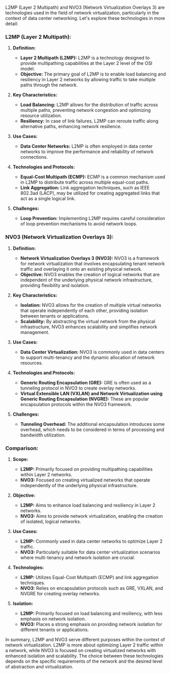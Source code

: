 L2MP (Layer 2 Multipath) and NVO3 (Network Virtualization Overlays 3) are technologies used in the field of network virtualization, particularly in the context of data center networking. Let's explore these technologies in more detail:

### L2MP (Layer 2 Multipath):

1. **Definition:**
   - **Layer 2 Multipath (L2MP):** L2MP is a technology designed to provide multipathing capabilities at the Layer 2 level of the OSI model.
   - **Objective:** The primary goal of L2MP is to enable load balancing and resiliency in Layer 2 networks by allowing traffic to take multiple paths through the network.

2. **Key Characteristics:**
   - **Load Balancing:** L2MP allows for the distribution of traffic across multiple paths, preventing network congestion and optimizing resource utilization.
   - **Resiliency:** In case of link failures, L2MP can reroute traffic along alternative paths, enhancing network resilience.

3. **Use Cases:**
   - **Data Center Networks:** L2MP is often employed in data center networks to improve the performance and reliability of network connections.

4. **Technologies and Protocols:**
   - **Equal-Cost Multipath (ECMP):** ECMP is a common mechanism used in L2MP to distribute traffic across multiple equal-cost paths.
   - **Link Aggregation:** Link aggregation techniques, such as IEEE 802.3ad (LACP), may be utilized for creating aggregated links that act as a single logical link.

5. **Challenges:**
   - **Loop Prevention:** Implementing L2MP requires careful consideration of loop prevention mechanisms to avoid network loops.

### NVO3 (Network Virtualization Overlays 3):

1. **Definition:**
   - **Network Virtualization Overlays 3 (NVO3):** NVO3 is a framework for network virtualization that involves encapsulating tenant network traffic and overlaying it onto an existing physical network.
   - **Objective:** NVO3 enables the creation of logical networks that are independent of the underlying physical network infrastructure, providing flexibility and isolation.

2. **Key Characteristics:**
   - **Isolation:** NVO3 allows for the creation of multiple virtual networks that operate independently of each other, providing isolation between tenants or applications.
   - **Scalability:** By abstracting the virtual network from the physical infrastructure, NVO3 enhances scalability and simplifies network management.

3. **Use Cases:**
   - **Data Center Virtualization:** NVO3 is commonly used in data centers to support multi-tenancy and the dynamic allocation of network resources.

4. **Technologies and Protocols:**
   - **Generic Routing Encapsulation (GRE):** GRE is often used as a tunneling protocol in NVO3 to create overlay networks.
   - **Virtual Extensible LAN (VXLAN) and Network Virtualization using Generic Routing Encapsulation (NVGRE):** These are popular encapsulation protocols within the NVO3 framework.

5. **Challenges:**
   - **Tunneling Overhead:** The additional encapsulation introduces some overhead, which needs to be considered in terms of processing and bandwidth utilization.

### Comparison:

1. **Scope:**
   - **L2MP:** Primarily focused on providing multipathing capabilities within Layer 2 networks.
   - **NVO3:** Focused on creating virtualized networks that operate independently of the underlying physical infrastructure.

2. **Objective:**
   - **L2MP:** Aims to enhance load balancing and resiliency in Layer 2 networks.
   - **NVO3:** Aims to provide network virtualization, enabling the creation of isolated, logical networks.

3. **Use Cases:**
   - **L2MP:** Commonly used in data center networks to optimize Layer 2 traffic.
   - **NVO3:** Particularly suitable for data center virtualization scenarios where multi-tenancy and network isolation are crucial.

4. **Technologies:**
   - **L2MP:** Utilizes Equal-Cost Multipath (ECMP) and link aggregation techniques.
   - **NVO3:** Relies on encapsulation protocols such as GRE, VXLAN, and NVGRE for creating overlay networks.

5. **Isolation:**
   - **L2MP:** Primarily focused on load balancing and resiliency, with less emphasis on network isolation.
   - **NVO3:** Places a strong emphasis on providing network isolation for different tenants or applications.

In summary, L2MP and NVO3 serve different purposes within the context of network virtualization. L2MP is more about optimizing Layer 2 traffic within a network, while NVO3 is focused on creating virtualized networks with enhanced isolation and scalability. The choice between these technologies depends on the specific requirements of the network and the desired level of abstraction and virtualization.
